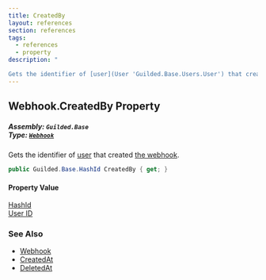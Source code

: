 ```yaml
---
title: CreatedBy
layout: references
section: references
tags:
  - references
  - property
description: "

Gets the identifier of [user](User 'Guilded.Base.Users.User') that created [the webhook](Webhook 'Guilded.Base.Servers.Webhook')."
---
```


## Webhook.CreatedBy Property
##### **Assembly:** `Guilded.Base`<br/>**Type:** [`Webhook`](Webhook 'Guilded.Base.Servers.Webhook')

Gets the identifier of [user](User 'Guilded.Base.Users.User') that created [the webhook](Webhook 'Guilded.Base.Servers.Webhook').

```csharp
public Guilded.Base.HashId CreatedBy { get; }
```

#### Property Value
[HashId](HashId 'Guilded.Base.HashId')  
[User ID](UserSummary.Id 'Guilded.Base.Users.UserSummary.Id')

### See Also
- [Webhook](Webhook 'Guilded.Base.Servers.Webhook')
- [CreatedAt](Webhook.CreatedAt 'Guilded.Base.Servers.Webhook.CreatedAt')
- [DeletedAt](Webhook.DeletedAt 'Guilded.Base.Servers.Webhook.DeletedAt')